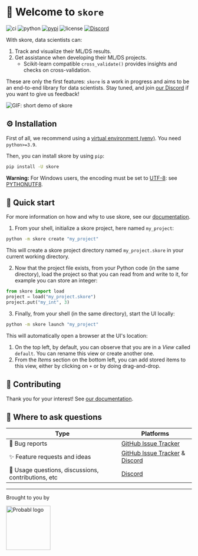 # 👋 Welcome to `skore`

![ci](https://github.com/probabl-ai/skore/actions/workflows/ci.yml/badge.svg?event=push)
![python](https://img.shields.io/badge/python-3.9%20%7C%203.10%20%7C%203.11%20%7C%203.12-blue?style=flat&logo=python)
[![pypi](https://img.shields.io/pypi/v/skore)](https://pypi.org/project/skore/)
![license](https://img.shields.io/pypi/l/skore)
[![Discord](https://img.shields.io/badge/Discord-%235865F2.svg?logo=discord&logoColor=white)](https://discord.probabl.ai/)

With skore, data scientists can:
1. Track and visualize their ML/DS results.
2. Get assistance when developing their ML/DS projects.
    - Scikit-learn compatible `cross_validate()` provides insights and checks on cross-validation.

These are only the first features: `skore` is a work in progress and aims to be an end-to-end library for data scientists.
Stay tuned, and join [our Discord](https://discord.probabl.ai) if you want to give us feedback!

![GIF: short demo of skore](https://raw.githubusercontent.com/sylvaincom/sylvaincom.github.io/master/files/probabl/skore/2024_10_30_skore_demo.gif)

## ⚙️ Installation

First of all, we recommend using a [virtual environment (venv)](https://docs.python.org/3/tutorial/venv.html). You need `python>=3.9`.

Then, you can install skore by using `pip`:
```bash
pip install -U skore
```

**Warning:** For Windows users, the encoding must be set to [UTF-8](https://docs.python.org/3/using/windows.html#utf-8-mode): see [PYTHONUTF8](https://docs.python.org/3/using/cmdline.html#envvar-PYTHONUTF8).

## 🚀 Quick start

For more information on how and why to use skore, see our [documentation](https://probabl-ai.github.io/skore/latest/auto_examples/index.html).

1. From your shell, initialize a skore project, here named `my_project`:
```bash
python -m skore create "my_project"
```
This will create a skore project directory named `my_project.skore` in your current working directory.

2. Now that the project file exists, from your Python code (in the same directory), load the project so that you can read from and write to it, for example you can store an integer:
```python
from skore import load
project = load("my_project.skore")
project.put("my_int", 3)
```

3. Finally, from your shell (in the same directory), start the UI locally:
```bash
python -m skore launch "my_project"
```
This will automatically open a browser at the UI's location:
1. On the top left, by default, you can observe that you are in a _View_ called `default`. You can rename this view or create another one.
2. From the _Items_ section on the bottom left, you can add stored items to this view, either by clicking on `+` or by doing drag-and-drop.

## 🔨 Contributing

Thank you for your interest!
See [our documentation](https://probabl-ai.github.io/skore/latest/contributing.html).

## 💬 Where to ask questions

| Type                                | Platforms                        |
|-------------------------------------|----------------------------------|
| 🐛 Bug reports                  | [GitHub Issue Tracker]           |
| ✨ Feature requests and ideas      | [GitHub Issue Tracker] & [Discord] |
| 💬 Usage questions, discussions, contributions, etc              | [Discord]   |

[GitHub Issue Tracker]: https://github.com/probabl-ai/skore/issues
[Discord]: https://discord.gg/scBZerAGwW

---

Brought to you by

<a href="https://probabl.ai" target="_blank">
    <img width="120" src="https://sylvaincom.github.io/files/probabl/Logo-orange.png" alt="Probabl logo">
</a>
